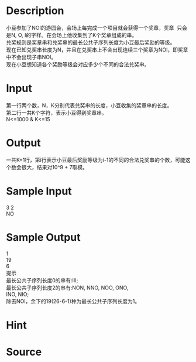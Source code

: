 
# Description

<div class="content"><div>小豆参加了NOI的游园会，会场上每完成一个项目就会获得一个奖章，奖章  只会是N, O, I的字样。在会场上他收集到了K个奖章组成的串。</div>
<div>兑奖规则是奖章串和兑奖串的最长公共子序列长度为小豆最后奖励的等级。</div>
<div>现在已知兑奖串长度为N，并且在兑奖串上不会出现连续三个奖章为NOI，即奖章中不会出现子串NOI。</div>
<div>现在小豆想知道各个奖励等级会对应多少个不同的合法兑奖串。</div>
<div></div>
<p></p></div>

# Input

<div class="content"><div>第一行两个数，N，K分别代表兑奖串的长度，小豆收集的奖章串的长度。</div>
<div>第二行一共K个字符，表示小豆得到奖章串。</div>
<div>N&lt;=1000 &amp; K&lt;=15</div>
<div></div>
<p></p></div>

# Output

<div class="content"><div>一共K+1行，第i行表示小豆最后奖励等级为i-1的不同的合法兑奖串的个数，可能这个数会很大，结果对10^9 + 7取模。</div>
<div></div>
<p></p></div>

# Sample Input

<div class="content"><span class="sampledata">3 2<br/>
NO</span></div>

# Sample Output

<div class="content"><span class="sampledata">1<br/>
19<br/>
6<br/>
提示<br/>
最长公共子序列长度0的串有:III;<br/>
最长公共子序列长度2的串有:NON, NNO, NOO, ONO,<br/>
INO, NIO;<br/>
除去NOI，余下的19(26-6-1)种为最长公共子序列长度为1。</span></div>

# Hint

<div class="content"><p></p></div>

# Source

<div class="content"><p><a href="problemset.php?search="></a></p></div>


